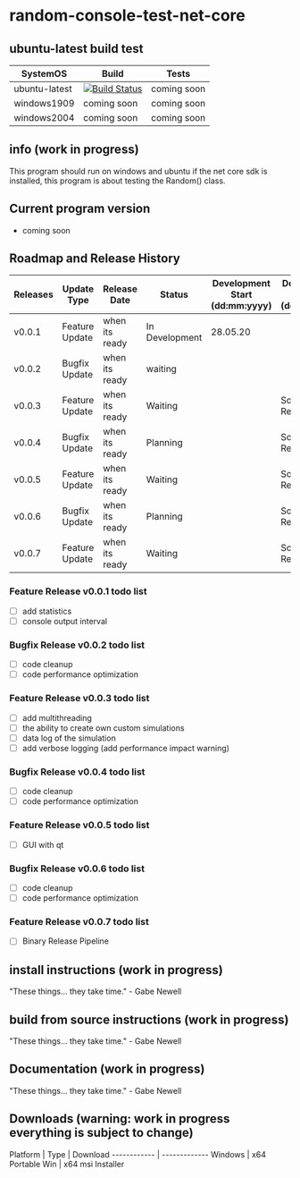 # random-console-test-net-core
## ubuntu-latest build test

SystemOS | Build | Tests
------------ | ------------- | -------------
ubuntu-latest | [![Build Status](https://dev.azure.com/matzemail2434545/user3748/_apis/build/status/user3748.random-console-test-net-core?branchName=master)](https://dev.azure.com/matzemail2434545/user3748/_build/latest?definitionId=2&branchName=master) | coming soon
windows1909 | coming soon | coming soon
windows2004 | coming soon | coming soon
## info (work in progress)
This program should run on windows and ubuntu if the net core sdk is installed, this program is about testing the Random() class.

## Current program version
* coming soon
## Roadmap and Release History
Releases | Update Type | Release Date | Status | Development Start (dd:mm:yyyy) | Development End (dd:mm:yyyy) | Release Type
------------ | ------------- | ------------- | ------------- | ------------- | ------------- | -------------
v0.0.1 | Feature Update | when its ready | In Development | 28.05.20 | | Source Release
v0.0.2 | Bugfix Update | when its ready | waiting | | | Source Release
v0.0.3 | Feature Update | when its ready | Waiting | | Source Release
v0.0.4 | Bugfix Update | when its ready | Planning | | Source Release
v0.0.5 | Feature Update| when its ready | Waiting | | Source Release
v0.0.6 | Bugfix Update | when its ready | Planning | | Source Release
v0.0.7 | Feature Update | when its ready | Waiting | | Source Release

### Feature Release v0.0.1 todo list
- [ ] add statistics
- [ ] console output interval
### Bugfix Release v0.0.2 todo list
- [ ] code cleanup
- [ ] code performance optimization
### Feature Release v0.0.3 todo list
- [ ] add multithreading
- [ ] the ability to create own custom simulations
- [ ] data log of the simulation
- [ ] add verbose logging (add performance impact warning)
### Bugfix Release v0.0.4 todo list
- [ ] code cleanup
- [ ] code performance optimization
### Feature Release v0.0.5 todo list
- [ ] GUI with qt
### Bugfix Release v0.0.6 todo list
- [ ] code cleanup
- [ ] code performance optimization
### Feature Release v0.0.7 todo list
- [ ] Binary Release Pipeline
## install instructions (work in progress)
"These things... they take time." - Gabe Newell
## build from source instructions (work in progress)
"These things... they take time." - Gabe Newell
## Documentation (work in progress)
"These things... they take time." - Gabe Newell
## Downloads (warning: work in progress everything is subject to change)
Platform | Type | Download
------------ | -------------
Windows | x64 Portable
Win | x64 msi Installer